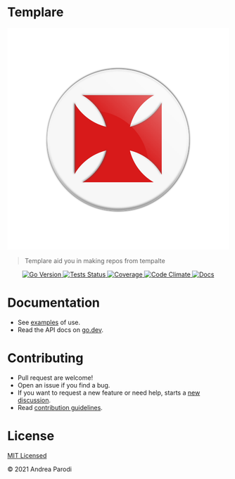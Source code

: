 # Templare

<div align="center">
<img 
    alt="logo" 
    src="media/logo.svg">
</div>


> Templare aid you in making repos from tempalte 

<div align="center">
<a 
    href="https://github.com/parro-it/fileargs/blob/0764588ea9629ba0bdf8e5786f6371208b95067a/go.mod#L3" style="display: inline">
    <img 
        alt="Go Version" 
        src="https://img.shields.io/github/go-mod/go-version/parro-it/fileargs?style=flat&logo=go">
</a>
<a 
    href="https://github.com/parro-it/fileargs/actions/workflows/go.yml" 
    style="display: inline"> 
    <img 
        alt="Tests Status" 
        src="https://img.shields.io/github/workflow/status/parro-it/fileargs/Test/master?style=flat&label=Tests&logo=github">
</a>
<a 
    href="https://codeclimate.com/github/parro-it/fileargs/test_coverage"
    style="display: inline"> 
    <img 
        alt="Coverage" 
        src="https://img.shields.io/codeclimate/coverage/parro-it/fileargs?style=flat&label=Coverage&logo=code-climate">
</a>
<a 
    href="https://codeclimate.com/github/parro-it/fileargs" 
    style="display: inline"> 
    <img 
        alt="Code Climate" 
        src="https://img.shields.io/codeclimate/maintainability/parro-it/fileargs?style=flat&label=Code-Climate&logo=code-climate">
</a> 
<a 
    href="https://pkg.go.dev/github.com/parro-it/fileargs" 
    style="display: inline"> 
    <img 
        alt="Docs" 
        src="https://img.shields.io/badge/Docs-go.dev-blue?logo=go&logoColor=white&style=flat">
</a>
</div>



# Documentation

* See [examples](examples_test.go) of use.
* Read the API docs on [go.dev](https://pkg.go.dev/github.com/parro-it/fileargs).

# Contributing

* Pull request are welcome!
* Open an issue if you find a bug.
* If you want to request a new feature or need help, starts a [new discussion](https://github.com/parro-it/fileargs/discussions/new).
* Read [contribution guidelines](contributing.md).

# License
[MIT Licensed](LICENSE)

© 2021 Andrea Parodi